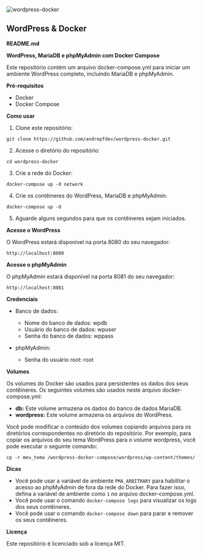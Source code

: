 ![wordpress-docker](https://github.com/andrepfdev/wordpress-docker/assets/49399742/8f25e1f7-650e-44de-91f8-9d11f854899c)

## WordPress & Docker

**README.md**

**WordPress, MariaDB e phpMyAdmin com Docker Compose**

Este repositório contém um arquivo docker-compose.yml para iniciar um ambiente WordPress completo, incluindo MariaDB e phpMyAdmin.

**Pré-requisitos**

* Docker
* Docker Compose

**Como usar**

1. Clone este repositório:

```
git clone https://github.com/andrepfdev/wordpress-docker.git
```

2. Acesse o diretório do repositório:

```
cd wordpress-docker
```

3. Crie a rede do Docker:

```
docker-compose up -d network
```

4. Crie os contêineres do WordPress, MariaDB e phpMyAdmin:

```
docker-compose up -d
```

5. Aguarde alguns segundos para que os contêineres sejam iniciados.

**Acesse o WordPress**

O WordPress estará disponível na porta 8080 do seu navegador:

```
http://localhost:8080
```

**Acesse o phpMyAdmin**

O phpMyAdmin estará disponível na porta 8081 do seu navegador:

```
http://localhost:8081
```

**Credenciais**

* Banco de dados:
    * Nome do banco de dados: wpdb
    * Usuário do banco de dados: wpuser
    * Senha do banco de dados: wppass

* phpMyAdmin:
    * Senha do usuário root: root

**Volumes**

Os volumes do Docker são usados para persistentes os dados dos seus contêineres. Os seguintes volumes são usados neste arquivo docker-compose.yml:

* **db:** Este volume armazena os dados do banco de dados MariaDB.
* **wordpress:** Este volume armazena os arquivos do WordPress.

Você pode modificar o conteúdo dos volumes copiando arquivos para os diretórios correspondentes no diretório do repositório. Por exemplo, para copiar os arquivos do seu tema WordPress para o volume wordpress, você pode executar o seguinte comando:

```
cp -r meu_tema /wordpress-docker-compose/wordpress/wp-content/themes/
```

**Dicas**

* Você pode usar a variável de ambiente `PMA_ARBITRARY` para habilitar o acesso ao phpMyAdmin de fora da rede do Docker. Para fazer isso, defina a variável de ambiente como `1` no arquivo docker-compose.yml.
* Você pode usar o comando `docker-compose logs` para visualizar os logs dos seus contêineres.
* Você pode usar o comando `docker-compose down` para parar e remover os seus contêineres.

**Licença**

Este repositório é licenciado sob a licença MIT.

